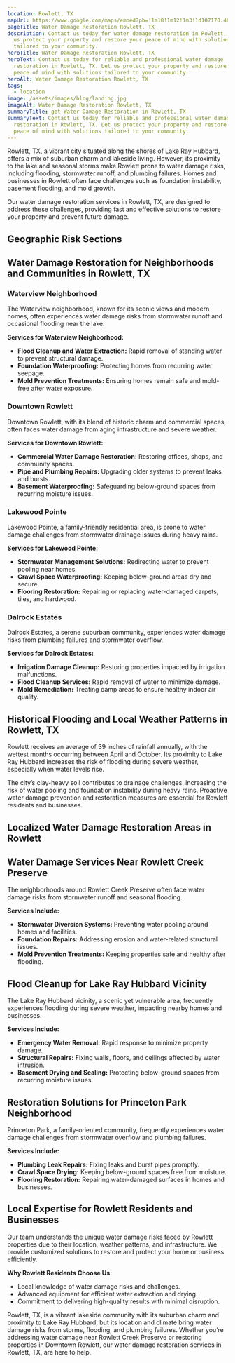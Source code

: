 ```yaml
---
location: Rowlett, TX
mapUrl: https://www.google.com/maps/embed?pb=!1m18!1m12!1m3!1d107170.48391980527!2d-96.63003379386207!3d32.92254735448295!2m3!1f0!2f0!3f0!3m2!1i1024!2i768!4f13.1!3m3!1m2!1s0x864c029ac508bb4d%3A0xba91030e44b729ef!2sRowlett%2C%20TX!5e0!3m2!1sen!2sus!4v1735228157204!5m2!1sen!2sus
pageTitle: Water Damage Restoration Rowlett, TX
description: Contact us today for water damage restoration in Rowlett, TX. Let
  us protect your property and restore your peace of mind with solutions
  tailored to your community.
heroTitle: Water Damage Restoration Rowlett, TX
heroText: Contact us today for reliable and professional water damage
  restoration in Rowlett, TX. Let us protect your property and restore your
  peace of mind with solutions tailored to your community.
heroAlt: Water Damage Restoration Rowlett, TX
tags:
  - location
image: /assets/images/blog/landing.jpg
imageAlt: Water Damage Restoration Rowlett, TX
summaryTitle: get Water Damage Restoration in Rowlett, TX
summaryText: Contact us today for reliable and professional water damage
  restoration in Rowlett, TX. Let us protect your property and restore your
  peace of mind with solutions tailored to your community.
---
```

Rowlett, TX, a vibrant city situated along the shores of Lake Ray Hubbard, offers a mix of suburban charm and lakeside living. However, its proximity to the lake and seasonal storms make Rowlett prone to water damage risks, including flooding, stormwater runoff, and plumbing failures. Homes and businesses in Rowlett often face challenges such as foundation instability, basement flooding, and mold growth.

Our water damage restoration services in Rowlett, TX, are designed to address these challenges, providing fast and effective solutions to restore your property and prevent future damage.

## Geographic Risk Sections

## Water Damage Restoration for Neighborhoods and Communities in Rowlett, TX

### Waterview Neighborhood

The Waterview neighborhood, known for its scenic views and modern homes, often experiences water damage risks from stormwater runoff and occasional flooding near the lake.

**Services for Waterview Neighborhood:**

* **Flood Cleanup and Water Extraction:** Rapid removal of standing water to prevent structural damage.
* **Foundation Waterproofing:** Protecting homes from recurring water seepage.
* **Mold Prevention Treatments:** Ensuring homes remain safe and mold-free after water exposure.

### Downtown Rowlett

Downtown Rowlett, with its blend of historic charm and commercial spaces, often faces water damage from aging infrastructure and severe weather.

**Services for Downtown Rowlett:**

* **Commercial Water Damage Restoration:** Restoring offices, shops, and community spaces.
* **Pipe and Plumbing Repairs:** Upgrading older systems to prevent leaks and bursts.
* **Basement Waterproofing:** Safeguarding below-ground spaces from recurring moisture issues.

### Lakewood Pointe

Lakewood Pointe, a family-friendly residential area, is prone to water damage challenges from stormwater drainage issues during heavy rains.

**Services for Lakewood Pointe:**

* **Stormwater Management Solutions:** Redirecting water to prevent pooling near homes.
* **Crawl Space Waterproofing:** Keeping below-ground areas dry and secure.
* **Flooring Restoration:** Repairing or replacing water-damaged carpets, tiles, and hardwood.

### Dalrock Estates

Dalrock Estates, a serene suburban community, experiences water damage risks from plumbing failures and stormwater overflow.

**Services for Dalrock Estates:**

* **Irrigation Damage Cleanup:** Restoring properties impacted by irrigation malfunctions.
* **Flood Cleanup Services:** Rapid removal of water to minimize damage.
* **Mold Remediation:** Treating damp areas to ensure healthy indoor air quality.

## Historical Flooding and Local Weather Patterns in Rowlett, TX

Rowlett receives an average of 39 inches of rainfall annually, with the wettest months occurring between April and October. Its proximity to Lake Ray Hubbard increases the risk of flooding during severe weather, especially when water levels rise.

The city’s clay-heavy soil contributes to drainage challenges, increasing the risk of water pooling and foundation instability during heavy rains. Proactive water damage prevention and restoration measures are essential for Rowlett residents and businesses.

## Localized Water Damage Restoration Areas in Rowlett

## Water Damage Services Near Rowlett Creek Preserve

The neighborhoods around Rowlett Creek Preserve often face water damage risks from stormwater runoff and seasonal flooding.

**Services Include:**

* **Stormwater Diversion Systems:** Preventing water pooling around homes and facilities.
* **Foundation Repairs:** Addressing erosion and water-related structural issues.
* **Mold Prevention Treatments:** Keeping properties safe and healthy after flooding.

## Flood Cleanup for Lake Ray Hubbard Vicinity

The Lake Ray Hubbard vicinity, a scenic yet vulnerable area, frequently experiences flooding during severe weather, impacting nearby homes and businesses.

**Services Include:**

* **Emergency Water Removal:** Rapid response to minimize property damage.
* **Structural Repairs:** Fixing walls, floors, and ceilings affected by water intrusion.
* **Basement Drying and Sealing:** Protecting below-ground spaces from recurring moisture issues.

## Restoration Solutions for Princeton Park Neighborhood

Princeton Park, a family-oriented community, frequently experiences water damage challenges from stormwater overflow and plumbing failures.

**Services Include:**

* **Plumbing Leak Repairs:** Fixing leaks and burst pipes promptly.
* **Crawl Space Drying:** Keeping below-ground spaces free from moisture.
* **Flooring Restoration:** Repairing water-damaged surfaces in homes and businesses.

## Local Expertise for Rowlett Residents and Businesses

Our team understands the unique water damage risks faced by Rowlett properties due to their location, weather patterns, and infrastructure. We provide customized solutions to restore and protect your home or business efficiently.

**Why Rowlett Residents Choose Us:**

* Local knowledge of water damage risks and challenges.
* Advanced equipment for efficient water extraction and drying.
* Commitment to delivering high-quality results with minimal disruption.

Rowlett, TX, is a vibrant lakeside community with its suburban charm and proximity to Lake Ray Hubbard, but its location and climate bring water damage risks from storms, flooding, and plumbing failures. Whether you’re addressing water damage near Rowlett Creek Preserve or restoring properties in Downtown Rowlett, our water damage restoration services in Rowlett, TX, are here to help.

